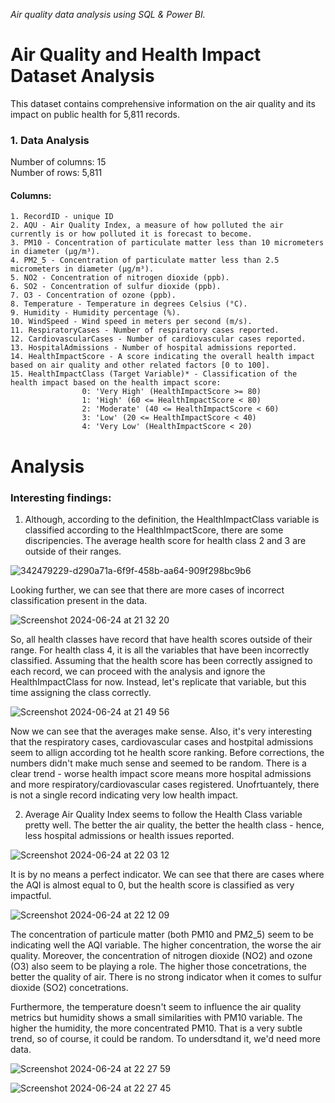 *Air quality data analysis using SQL & Power BI.*

# Air Quality and Health Impact Dataset Analysis
  This dataset contains comprehensive information on the air quality and its impact on public health for 5,811 records.

### 1. Data Analysis

  Number of columns: 15                 
Number of rows: 5,811

#### Columns:

    1. RecordID - unique ID 
    2. AQU - Air Quality Index, a measure of how polluted the air currently is or how polluted it is forecast to become.
    3. PM10 - Concentration of particulate matter less than 10 micrometers in diameter (μg/m³).
    4. PM2_5 - Concentration of particulate matter less than 2.5 micrometers in diameter (μg/m³).
    5. NO2 - Concentration of nitrogen dioxide (ppb).
    6. SO2 - Concentration of sulfur dioxide (ppb).
    7. O3 - Concentration of ozone (ppb).
    8. Temperature - Temperature in degrees Celsius (°C).
    9. Humidity - Humidity percentage (%).
    10. WindSpeed - Wind speed in meters per second (m/s).
    11. RespiratoryCases - Number of respiratory cases reported.
    12. CardiovascularCases - Number of cardiovascular cases reported.
    13. HospitalAdmissions - Number of hospital admissions reported.
    14. HealthImpactScore - A score indicating the overall health impact based on air quality and other related factors [0 to 100].
    15. HealthImpactClass (Target Variable)* - Classification of the health impact based on the health impact score:
                    0: 'Very High' (HealthImpactScore >= 80)
                    1: 'High' (60 <= HealthImpactScore < 80)
                    2: 'Moderate' (40 <= HealthImpactScore < 60)
                    3: 'Low' (20 <= HealthImpactScore < 40)
                    4: 'Very Low' (HealthImpactScore < 20)


# Analysis 

### Interesting findings:
1. Although, according to the definition, the HealthImpactClass variable is classified according to the HealthImpactScore, there are some discripencies. The average health score for health class 2 and 3 are outside of their ranges.

![342479229-d290a71a-6f9f-458b-aa64-909f298bc9b6](https://github.com/agadomian/Air-Quality-and-Health-Impact/assets/100043908/5afb3740-de5a-4051-b5e7-8ac114cfcb3a)

Looking further, we can see that there are more cases of incorrect classification present in the data.

![Screenshot 2024-06-24 at 21 32 20](https://github.com/agadomian/Air-Quality-and-Health-Impact/assets/100043908/83357c2f-0cc4-4249-9284-521bbc923164)

So, all health classes have record that have health scores outside of their range. For health class 4, it is all the variables that have been incorrectly classified. Assuming that the health score has been correctly assigned to each record, we can proceed with the analysis and ignore the HealthImpactClass for now. Instead, let's replicate that variable, but this time assigning the class correctly. 

![Screenshot 2024-06-24 at 21 49 56](https://github.com/agadomian/Air-Quality-and-Health-Impact/assets/100043908/43d9734b-69eb-4ca0-b7ed-820d35d76c7c)

Now we can see that the averages make sense. Also, it's very interesting that the respiratory cases, cardiovascular cases and hostpital admissions seem to allign according tot he health score ranking. Before corrections, the numbers didn't make much sense and seemed to be random. There is a clear trend - worse health impact score means more hospital admissions and more respiratory/cardiovascular cases registered. Unofrtuantely, there is not a single record indicating very low health impact. 

2. Average Air Quality Index seems to follow the Health Class variable pretty well.
   The better the air quality, the better the health class - hence, less hospital admissions or health issues reported.
   
![Screenshot 2024-06-24 at 22 03 12](https://github.com/agadomian/Air-Quality-and-Health-Impact/assets/100043908/78ed4dec-9c8b-4fb5-873f-d0d42211b475)

It is by no means a perfect indicator. We can see that there are cases where the AQI is almost equal to 0, but the health score is classified as very impactful. 

![Screenshot 2024-06-24 at 22 12 09](https://github.com/agadomian/Air-Quality-and-Health-Impact/assets/100043908/8e751b10-495c-44f4-a22d-e38e81464445)

The concentration of particule matter (both PM10 and PM2_5) seem to be indicating well the AQI variable. The higher concentration, the worse the air quality. Moreover, the concentration of nitrogen dioxide (NO2) and ozone (O3) also seem to be playing a role. The higher those concetrations, the better the quality of air. There is no strong indicator when it comes to sulfur dioxide (SO2) concetrations.


Furthermore, the temperature doesn't seem to influence the air quality metrics but humidity shows a small similarities with PM10 variable. The higher the humidity, the more concentrated PM10. That is a very subtle trend, so of course, it could be random. To undersdtand it, we'd need more data.

![Screenshot 2024-06-24 at 22 27 59](https://github.com/agadomian/Air-Quality-and-Health-Impact/assets/100043908/4bde0fad-e762-40a4-9cfb-f16080abd51f)

![Screenshot 2024-06-24 at 22 27 45](https://github.com/agadomian/Air-Quality-and-Health-Impact/assets/100043908/cd63569d-f3d6-47eb-b97d-e2f7f8bc87bb)



